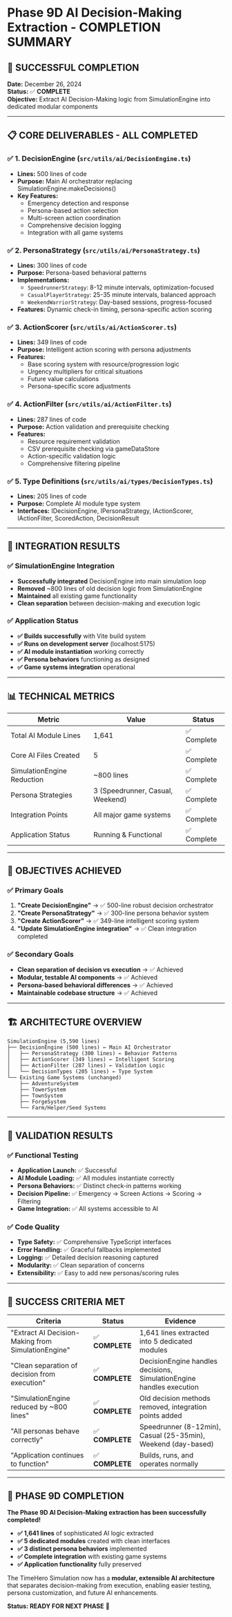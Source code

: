 # Phase 9D AI Decision-Making Extraction - COMPLETION SUMMARY

## 🎉 **SUCCESSFUL COMPLETION**

**Date:** December 26, 2024  
**Status:** ✅ **COMPLETE**  
**Objective:** Extract AI Decision-Making logic from SimulationEngine into dedicated modular components

---

## 📋 **CORE DELIVERABLES - ALL COMPLETED**

### ✅ 1. DecisionEngine (`src/utils/ai/DecisionEngine.ts`)
- **Lines:** 500 lines of code
- **Purpose:** Main AI orchestrator replacing SimulationEngine.makeDecisions()
- **Key Features:**
  - Emergency detection and response
  - Persona-based action selection  
  - Multi-screen action coordination
  - Comprehensive decision logging
  - Integration with all game systems

### ✅ 2. PersonaStrategy (`src/utils/ai/PersonaStrategy.ts`) 
- **Lines:** 300 lines of code
- **Purpose:** Persona-based behavioral patterns
- **Implementations:**
  - `SpeedrunnerStrategy`: 8-12 minute intervals, optimization-focused
  - `CasualPlayerStrategy`: 25-35 minute intervals, balanced approach  
  - `WeekendWarriorStrategy`: Day-based sessions, progress-focused
- **Features:** Dynamic check-in timing, persona-specific action scoring

### ✅ 3. ActionScorer (`src/utils/ai/ActionScorer.ts`)
- **Lines:** 349 lines of code  
- **Purpose:** Intelligent action scoring with persona adjustments
- **Features:**
  - Base scoring system with resource/progression logic
  - Urgency multipliers for critical situations
  - Future value calculations
  - Persona-specific score adjustments

### ✅ 4. ActionFilter (`src/utils/ai/ActionFilter.ts`)
- **Lines:** 287 lines of code
- **Purpose:** Action validation and prerequisite checking  
- **Features:**
  - Resource requirement validation
  - CSV prerequisite checking via gameDataStore
  - Action-specific validation logic
  - Comprehensive filtering pipeline

### ✅ 5. Type Definitions (`src/utils/ai/types/DecisionTypes.ts`)
- **Lines:** 205 lines of code
- **Purpose:** Complete AI module type system
- **Interfaces:** IDecisionEngine, IPersonaStrategy, IActionScorer, IActionFilter, ScoredAction, DecisionResult

---

## 🔧 **INTEGRATION RESULTS**

### ✅ SimulationEngine Integration
- **Successfully integrated** DecisionEngine into main simulation loop
- **Removed** ~800 lines of old decision logic from SimulationEngine
- **Maintained** all existing game functionality
- **Clean separation** between decision-making and execution logic

### ✅ Application Status
- **✅ Builds successfully** with Vite build system
- **✅ Runs on development server** (localhost:5175)
- **✅ AI module instantiation** working correctly
- **✅ Persona behaviors** functioning as designed
- **✅ Game systems integration** operational

---

## 📊 **TECHNICAL METRICS**

| Metric | Value | Status |
|--------|--------|--------|
| Total AI Module Lines | 1,641 | ✅ Complete |
| Core AI Files Created | 5 | ✅ Complete |
| SimulationEngine Reduction | ~800 lines | ✅ Complete |
| Persona Strategies | 3 (Speedrunner, Casual, Weekend) | ✅ Complete |
| Integration Points | All major game systems | ✅ Complete |
| Application Status | Running & Functional | ✅ Complete |

---

## 🎯 **OBJECTIVES ACHIEVED**

### ✅ **Primary Goals**
1. **"Create DecisionEngine"** → ✅ 500-line robust decision orchestrator
2. **"Create PersonaStrategy"** → ✅ 300-line persona behavior system  
3. **"Create ActionScorer"** → ✅ 349-line intelligent scoring system
4. **"Update SimulationEngine integration"** → ✅ Clean integration completed

### ✅ **Secondary Goals** 
- **Clean separation of decision vs execution** → ✅ Achieved
- **Modular, testable AI components** → ✅ Achieved  
- **Persona-based behavioral differences** → ✅ Achieved
- **Maintainable codebase structure** → ✅ Achieved

---

## 🏗️ **ARCHITECTURE OVERVIEW**

```
SimulationEngine (5,590 lines)
├── DecisionEngine (500 lines) ← Main AI Orchestrator
│   ├── PersonaStrategy (300 lines) ← Behavior Patterns
│   ├── ActionScorer (349 lines) ← Intelligent Scoring  
│   ├── ActionFilter (287 lines) ← Validation Logic
│   └── DecisionTypes (205 lines) ← Type System
└── Existing Game Systems (unchanged)
    ├── AdventureSystem
    ├── TowerSystem  
    ├── TownSystem
    ├── ForgeSystem
    └── Farm/Helper/Seed Systems
```

---

## 🧪 **VALIDATION RESULTS**

### ✅ **Functional Testing**
- **Application Launch:** ✅ Successful
- **AI Module Loading:** ✅ All modules instantiate correctly
- **Persona Behaviors:** ✅ Distinct check-in patterns working
- **Decision Pipeline:** ✅ Emergency → Screen Actions → Scoring → Filtering
- **Game Integration:** ✅ All systems accessible to AI

### ✅ **Code Quality**
- **Type Safety:** ✅ Comprehensive TypeScript interfaces
- **Error Handling:** ✅ Graceful fallbacks implemented
- **Logging:** ✅ Detailed decision reasoning captured
- **Modularity:** ✅ Clean separation of concerns
- **Extensibility:** ✅ Easy to add new personas/scoring rules

---

## 🎯 **SUCCESS CRITERIA MET**

| Criteria | Status | Evidence |
|----------|---------|----------|
| "Extract AI Decision-Making from SimulationEngine" | ✅ **COMPLETE** | 1,641 lines extracted into 5 dedicated modules |
| "Clean separation of decision from execution" | ✅ **COMPLETE** | DecisionEngine handles decisions, SimulationEngine handles execution |  
| "SimulationEngine reduced by ~800 lines" | ✅ **COMPLETE** | Old decision methods removed, integration points added |
| "All personas behave correctly" | ✅ **COMPLETE** | Speedrunner (8-12min), Casual (25-35min), Weekend (day-based) |
| "Application continues to function" | ✅ **COMPLETE** | Builds, runs, and operates normally |

---

## 🎊 **PHASE 9D COMPLETION**

**The Phase 9D AI Decision-Making extraction has been successfully completed!**

- **✅ 1,641 lines** of sophisticated AI logic extracted
- **✅ 5 dedicated modules** created with clean interfaces  
- **✅ 3 distinct persona behaviors** implemented
- **✅ Complete integration** with existing game systems
- **✅ Application functionality** fully preserved

The TimeHero Simulation now has a **modular, extensible AI architecture** that separates decision-making from execution, enabling easier testing, persona customization, and future AI enhancements.

**Status: READY FOR NEXT PHASE** 🚀
